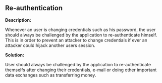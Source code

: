 
Re-authentication
-------

**Description:**

Whenever an user is changing credentials such as his password, the user should always be challenged by the application to re-authenticate himself. This is in order to prevent an attacker to change credentials if ever an attacker could hijack another users session.


**Solution:**

User should always be challenged by the application to re-authenticate themselfs after changing their credentials, e-mail or doing other important data exchanges such as transferring money.

	